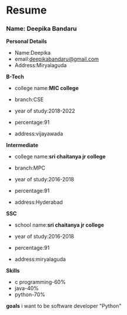 # Resume
### Name: Deepika Bandaru
**Personal Details**
- Name:Deepika
- email:deepikabandaru@gmail.com
- Address:Miryalaguda


**B-Tech**

- college name:__MIC college__

- branch:CSE

- year of study:2018-2022

- percentage:91

- address:vijayawada


**Intermediate**

- college name:__sri chaitanya jr college__

- branch:MPC

- year of study:2016-2018

- percentage:91

- address:Hyderabad


**SSC**

- school name:__sri chaitanya jr college__

- year of study:2016-2018

- percentage:91

- address:miryalaguda

**Skills**

- c programming-60%
- java-40%
- python-70%


**goals**
i want to be software developer "Python"
